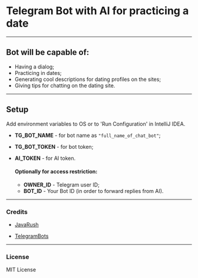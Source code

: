 # Telegram Bot with AI for practicing a date

---

## Bot will be capable of:
* Having a dialog;
* Practicing in dates;
* Generating cool descriptions for dating profiles on the sites;
* Giving tips for chatting on the dating site.

---

## Setup

Add environment variables to OS or to 'Run Configuration' in IntelliJ IDEA.
* **TG_BOT_NAME** - for bot name as `"full_name_of_chat_bot"`;
* **TG_BOT_TOKEN** - for bot token;
* **AI_TOKEN** - for AI token.

   #### Optionally for access restriction:
    * **OWNER_ID** - Telegram user ID;
    * **BOT_ID** - Your Bot ID (in order to forward replies from AI).

---
### Credits
* [JavaRush](https://javarush.com)

* [TelegramBots](https://github.com/rubenlagus/TelegramBots)


---

### License
MIT License